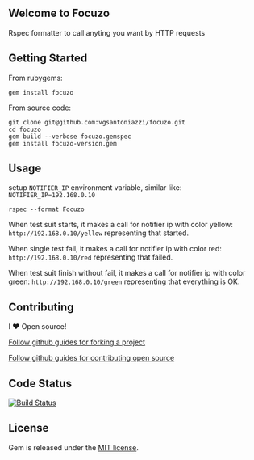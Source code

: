 ## Welcome to Focuzo

Rspec formatter to call anyting you want by HTTP requests

## Getting Started

From rubygems:

```
gem install focuzo
```

From source code:

```
git clone git@github.com:vgsantoniazzi/focuzo.git
cd focuzo
gem build --verbose focuzo.gemspec
gem install focuzo-version.gem
```

## Usage

setup `NOTIFIER_IP` environment variable, similar like: `NOTIFIER_IP=192.168.0.10`

```
rspec --format Focuzo
```

When test suit starts, it makes a call for notifier ip with color yellow: `http://192.168.0.10/yellow` representing that started.

When single test fail, it makes a call for notifier ip with color red: `http://192.168.0.10/red` representing that failed.

When test suit finish without fail, it makes a call for notifier ip with color green: `http://192.168.0.10/green` representing that everything is OK.

## Contributing

I :heart: Open source!

[Follow github guides for forking a project](https://guides.github.com/activities/forking/)

[Follow github guides for contributing open source](https://guides.github.com/activities/contributing-to-open-source/#contributing)

## Code Status

[![Build Status](https://travis-ci.org/vgsantoniazzi/focuzo.svg?branch=master)](https://travis-ci.org/vgsantoniazzi/focuzo)

## License

Gem is released under the [MIT license](http://opensource.org/licenses/MIT).
